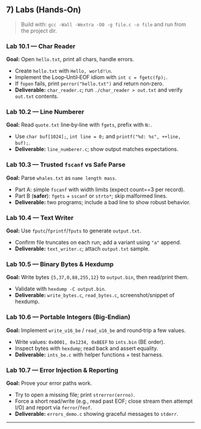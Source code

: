 
## 7) Labs (Hands‑On)

> Build with: `gcc -Wall -Wextra -O0 -g file.c -o file` and run from the project dir.

### Lab 10.1 — Char Reader

**Goal:** Open `hello.txt`, print all chars, handle errors.

* Create `hello.txt` with `Hello, world!\n`.
* Implement the Loop‑Until‑EOF idiom with `int c = fgetc(fp);`.
* If `fopen` fails, print `perror("hello.txt")` and return non‑zero.
* **Deliverable:** `char_reader.c`; run `./char_reader > out.txt` and verify `out.txt` contents.

### Lab 10.2 — Line Numberer

**Goal:** Read `quote.txt` line‑by‑line with `fgets`, prefix with `N:`.

* Use `char buf[1024];`, `int line = 0;` and `printf("%d: %s", ++line, buf);`.
* **Deliverable:** `line_numberer.c`; show output matches expectations.

### Lab 10.3 — Trusted `fscanf` vs Safe Parse

**Goal:** Parse `whales.txt` as `name length mass`.

* Part A: simple `fscanf` with width limits (expect count==3 per record).
* Part B (**safer**): `fgets` + `sscanf` or `strto*`; skip malformed lines.
* **Deliverable:** two programs; include a bad line to show robust behavior.

### Lab 10.4 — Text Writer

**Goal:** Use `fputc`/`fprintf`/`fputs` to generate `output.txt`.

* Confirm file truncates on each run; add a variant using `"a"` append.
* **Deliverable:** `text_writer.c`; attach `output.txt` sample.

### Lab 10.5 — Binary Bytes & Hexdump

**Goal:** Write bytes `{5,37,0,88,255,12}` to `output.bin`, then read/print them.

* Validate with `hexdump -C output.bin`.
* **Deliverable:** `write_bytes.c`, `read_bytes.c`, screenshot/snippet of hexdump.

### Lab 10.6 — Portable Integers (Big‑Endian)

**Goal:** Implement `write_u16_be` / `read_u16_be` and round‑trip a few values.

* Write values: `0x0001, 0x1234, 0xBEEF` to `ints.bin` (BE order).
* Inspect bytes with `hexdump`; read back and assert equality.
* **Deliverable:** `ints_be.c` with helper functions + test harness.

### Lab 10.7 — Error Injection & Reporting

**Goal:** Prove your error paths work.

* Try to open a missing file; print `strerror(errno)`.
* Force a short read/write (e.g., read past EOF; close stream then attempt I/O) and report via `ferror`/`feof`.
* **Deliverable:** `errors_demo.c` showing graceful messages to `stderr`.

---
